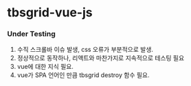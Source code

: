 # tbsgrid-vue-js

### Under Testing

1. 수직 스크롤바 이슈 발생, css 오류가 부분적으로 발생.
2. 정상적으로 동작하나, 리액트와 마찬가지로 지속적으로 테스팅 필요
3. vue에 대한 지식 필요.
4. vue가 SPA 언어인 만큼 tbsgrid destroy 함수 필요.